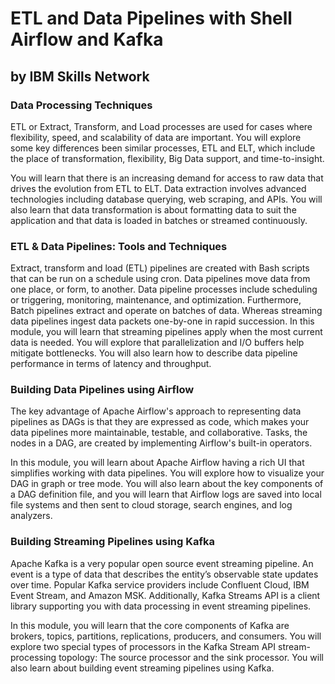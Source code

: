 # ETL and Data Pipelines with Shell Airflow and Kafka
## by IBM Skills Network


### Data Processing Techniques

ETL or Extract, Transform, and Load processes are used for cases where flexibility, speed, and scalability of data are important. You will explore some key differences been similar processes, ETL and ELT, which include the place of transformation, flexibility, Big Data support, and time-to-insight.

You will learn that there is an increasing demand for access to raw data that drives the evolution from ETL to ELT. Data extraction involves advanced technologies including database querying, web scraping, and APIs. You will also learn that data transformation is about formatting data to suit the application and that data is loaded in batches or streamed continuously.


### ETL & Data Pipelines: Tools and Techniques

Extract, transform and load (ETL) pipelines are created with Bash scripts that can be run on a schedule using cron. Data pipelines move data from one place, or form, to another. Data pipeline processes include scheduling or triggering, monitoring, maintenance, and optimization. Furthermore, Batch pipelines extract and operate on batches of data. Whereas streaming data pipelines ingest data packets one-by-one in rapid succession. In this module, you will learn that streaming pipelines apply when the most current data is needed. You will explore that parallelization and I/O buffers help mitigate bottlenecks. You will also learn how to describe data pipeline performance in terms of latency and throughput.


### Building Data Pipelines using Airflow

The key advantage of Apache Airflow's approach to representing data pipelines as DAGs is that they are expressed as code, which makes your data pipelines more maintainable, testable, and collaborative. Tasks, the nodes in a DAG, are created by implementing Airflow's built-in operators.​

In this module, you will learn about Apache Airflow having a rich UI that simplifies working with data pipelines. You will explore how to visualize your DAG in graph or tree mode. You will also learn about the key components of a DAG definition file, and you will learn that Airflow logs are saved into local file systems and then sent to cloud storage, search engines, and log analyzers.


### Building Streaming Pipelines using Kafka

Apache Kafka is a very popular open source event streaming pipeline. An event is a type of data that describes the entity’s observable state updates over time. Popular Kafka service providers include Confluent Cloud, IBM Event Stream, and Amazon MSK. Additionally, Kafka Streams API is a client library supporting you with data processing in event streaming pipelines.

In this module, you will learn that the core components of Kafka are brokers, topics, partitions, replications, producers, and consumers. You will explore two special types of processors in the Kafka Stream API stream-processing topology: The source processor and the sink processor. You will also learn about building event streaming pipelines using Kafka.
